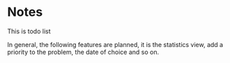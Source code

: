 # Notes
This is todo list

In general, the following features are planned, it is the statistics view, add a priority to the problem, the date of choice and so on.